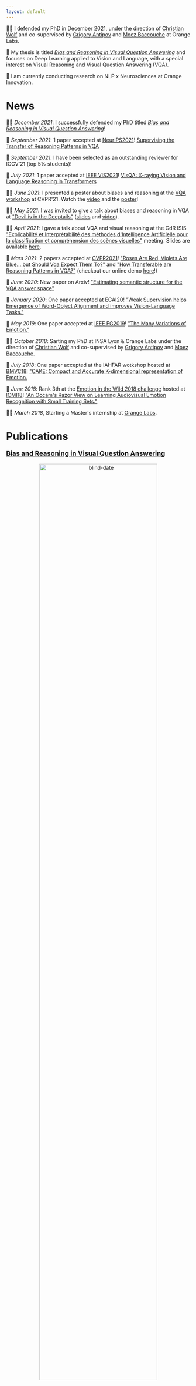 ```yaml
---
layout: default
---
```


👨‍🎓 I defended my PhD in December 2021, under the direction of [Christian Wolf](https://chriswolfvision.github.io/www/) and co-supervised by [Grigory Antipov](https://scholar.google.fr/citations?user=CoOz8K0AAAAJ&hl) and [Moez Baccouche](https://scholar.google.fr/citations?user=olfpe-kAAAAJ&hl) at Orange Labs.

<!---👋 I am a PhD candidate at [INSA Lyon](https://www.insa-lyon.fr/) financed by [Orange Labs](https://www.orange.com/fr/accueil) in the [Imagine team (LIRIS)](https://liris.cnrs.fr/equipe/imagine) under the direction of [Christian Wolf](https://perso.liris.cnrs.fr/christian.wolf/).

My thesis is also co-supervised by [Grigory Antipov](https://scholar.google.fr/citations?user=CoOz8K0AAAAJ&hl) and [Moez Baccouche](https://scholar.google.fr/citations?user=olfpe-kAAAAJ&hl) from Orange Labs.--->

🧠 My thesis is titled [*Bias and Reasoning in Visual Question Answering*](https://tel.archives-ouvertes.fr/tel-03584234v2/document) and focuses on Deep Learning applied to Vision and Language, with a special interest on Visual Reasoning and Visual Question Answering (VQA).

<!---📢 **I am looking for a postdoc in ML. I would enjoy working on shortcut learning and/or reasoning models. Please, feel free to contact me ([CV](cv_kervadec_corentin_06_2021.pdf)).** --->

🍊 I am currently conducting research on NLP x Neurosciences at Orange Innovation.


# News

👨‍🎓 *December 2021*: I successfully defended my PhD titled [*Bias and Reasoning in Visual Question Answering*](https://tel.archives-ouvertes.fr/tel-03584234v2/document)!

📜 *September 2021*: 1 paper accepted at [NeurIPS2021](https://neurips.cc/)! [Supervising the Transfer of Reasoning Patterns in VQA](https://openreview.net/forum?id=kqYiS7HEWfZ)

🥇 *September 2021*: I have been selected as an outstanding reviewer for ICCV'21 (top 5% students)!

📜 *July 2021*: 1 paper accepted at [IEEE VIS2021](http://ieeevis.org/year/2021/welcome)! [VisQA: X-raying Vision and Language Reasoning in Transformers](https://arxiv.org/abs/2104.00926)

👨‍🏫 *June 2021*: I presented a poster about biases and reasoning at the [VQA workshop](https://visualqa.org/workshop.html) at CVPR'21. Watch the [video](https://youtu.be/ABY2InY-RaE) and the [poster](posters/biases_reasoning_vqa.pdf)!

👨‍🏫 *May 2021*: I was invited to give a talk about biases and reasoning in VQA at ["Devil is in the Deeptails"](https://project.inria.fr/ml3ri/dissemination-and-communication/deeptails/) ([slides](https://project.inria.fr/ml3ri/files/2021/06/slides-corentin.pdf) and [video](https://www.youtube.com/watch?v=i8BTiR8rs5Q)).

👨‍🏫 *April 2021*: I gave a talk about VQA and visual reasoning at the GdR ISIS ["Explicabilité et Interprétabilité des méthodes d'Intelligence Artificielle pour la classification et compréhension des scènes visuelles"](http://www.gdr-isis.fr/index.php?page=compte-rendu&idreunion=446) meeting. Slides are available [here](https://github.com/CorentinKervadec/corentinkervadec.github.io/blob/master/slides/GdR_ISIS___Roses_Reasoning__slides_Kervadec_042021.pdf).

📜 *Mars 2021*: 2 papers accepted at [CVPR2021](http://cvpr2021.thecvf.com/)! ["Roses Are Red, Violets Are Blue... but Should Vqa Expect Them To?"](https://arxiv.org/abs/2006.05121) and ["How Transferable are Reasoning Patterns in VQA?"](https://arxiv.org/abs/2104.03656) (checkout our online demo [here](https://reasoningpatterns.github.io/)!)

📜 *June 2020*: New paper on Arxiv! ["Estimating semantic structure for the VQA answer space"](https://arxiv.org/abs/2006.05726)

📜 *January 2020*: One paper accepted at [ECAI20](http://ecai2020.eu/)! ["Weak Supervision helps Emergence of Word-Object Alignment and improves Vision-Language Tasks."](https://arxiv.org/pdf/1912.03063.pdf)

📜 *May 2019*: One paper accepted at [IEEE FG2019](https://fg2019.org/)! ["The Many Variations of Emotion."](https://ieeexplore.ieee.org/stamp/stamp.jsp?tp=&arnumber=8756560)

👨‍🎓 *October 2018*: Sarting my PhD at INSA Lyon & Orange Labs under the direction of [Christian Wolf](https://perso.liris.cnrs.fr/christian.wolf/) and co-supervised by [Grigory Antipov](https://scholar.google.fr/citations?user=CoOz8K0AAAAJ&hl) and [Moez Baccouche](https://scholar.google.fr/citations?user=olfpe-kAAAAJ&hl).

📜 *July 2018*: One paper accepted at the IAHFAR wotkshop hosted at [BMVC18](http://bmvc2018.org/index.html)! ["CAKE: Compact and Accurate K-dimensional representation of Emotion.](http://bmvc2018.org/contents/workshops/iahfar2018/0037.pdf)

🥉 *June 2018*: Rank 3th at the [Emotion in the Wild 2018 challenge](https://sites.google.com/view/emotiw2018) hosted at [ICMI18](https://icmi.acm.org/2018/)! ["An Occam's Razor View on Learning Audiovisual Emotion Recognition with Small Training Sets."](https://dl.acm.org/doi/pdf/10.1145/3242969.3264980)  

👨‍🎓 *March 2018*, Starting a Master's internship at [Orange Labs](https://www.orange.com/fr/accueil).

# Publications
 
<table width="100%" align="center" border="0" cellspacing="0" cellpadding="20">
                  <tbody>     
                    <b><p style="font-size:18px;"><a href="https://tel.archives-ouvertes.fr/tel-03584234v2/document"> Bias and Reasoning in Visual Question Answering</a></p></b>
                    <p align="center"><img src="<thesis/Bias and Reasoning in Visual Question Answering_first.pdf>" alt="blind-date" width="80%">
                     <p>
                            <br>
                            <strong>Corentin Kervadec*</strong>,
                            <br>
                            <em>PhD, INSA Lyon</em>, 2021 &nbsp;
                            <br>
                            <a href="https://tel.archives-ouvertes.fr/tel-03584234v2/document">PDF</a>
                        </p>
                        <p> Despite impressive improvement made by deep learning approaches, VQA models are notorious for their tendency to rely on dataset biases. In thesis, we adress the VQA task through the prism of biases and reasoning, following the <em>motto</em>: evaluate, analyse, and improve.
                        </p>
                  <tbody>     
                    <b><p style="font-size:18px;"><a href="https://openreview.net/forum?id=kqYiS7HEWfZ"> Supervising the Transfer of Reasoning Patterns in VQA</a></p></b>
                    <p align="center"><img src="progqa/fig2_v4.png" alt="blind-date" width="80%">
                     <p>
                            <br>
                            <strong>Corentin Kervadec*</strong>,
                            <a href="http://liris.cnrs.fr/christian.wolf/">Christian Wolf*</a>,
                            <a href="https://scholar.google.fr/citations?user=CoOz8K0AAAAJ&hl">Grigory Antipov</a>,
                            <a href="https://scholar.google.fr/citations?user=olfpe-kAAAAJ&hl">Moez Baccouche</a>,
                            <a href="https://scholar.google.fr/citations?user=KOXeslUAAAAJ&hl">Madiha Nadri</a>,
                            <br>
                            <em>NeurIPS</em>, 2021 &nbsp;
                            <br>
                            <a href="https://openreview.net/pdf?id=kqYiS7HEWfZ">PDF</a>
                            /
                            <a href="https://openreview.net/forum?id=kqYiS7HEWfZ">OpenReview</a>
                        </p>
                        <p>  We propose a method for knowledge transfer in VQA based on a regularization term in our loss function, supervising the sequence of required reasoning operations. We provide a theoretical analysis based on PAC-learning, showing that such program prediction can lead to decreased sample complexity under mild hypotheses.
                        </p>
                 <tbody>     
                    <b><p style="font-size:18px;"><a href="https://arxiv.org/abs/2104.00926"> VisQA: X-raying Vision and Language Reasoning in Transformers</a></p></b>
                    <p align="center"><img src="visqa/visqa.png" alt="blind-date" width="80%">
                     <p>
                            <br>
                            <a href="https://theo-jaunet.github.io/">Theo Jaunet</a>,
                            <strong>Corentin Kervadec</strong>,
                            <a href="https://scholar.google.fr/citations?user=CoOz8K0AAAAJ&hl">Grigory Antipov</a>,
                            <a href="https://scholar.google.fr/citations?user=olfpe-kAAAAJ&hl">Moez Baccouche</a>,
                            <a href="https://romain.vuillemot.net/">Romain Vuillemot</a>,
                            <a href="http://liris.cnrs.fr/christian.wolf/">Christian Wolf</a>
                            <br>
                            <em>IEEE VIS</em>, 2021 &nbsp;
                            <br>
                            <a href="https://arxiv.org/pdf/2104.00926.pdf">PDF</a>
                            /
                            <a href="https://arxiv.org/abs/2104.00926">Arxiv</a>
                            /
                            <a href="https://github.com/Theo-Jaunet/VisQA">Github</a>
                            /
                            <a href="https://visqa.liris.cnrs.fr/">Online Demo!</a>
                        </p>
                        <p>  We introduce VisQA, a visual analytics tool that explores the question of reasoning vs. bias exploitation in Visual Question Answering systems. Try our interactive tool <a href="https://visqa.liris.cnrs.fr/">here</a>!
                        </p>
                <tbody>     
                    <b><p style="font-size:18px;"><a href="https://arxiv.org/abs/2104.03656"> How Transferable are Reasoning Patterns in VQA?</a></p></b>
                    <p align="center"><img src="reasoning_patterns/teaser.png" alt="blind-date" width="90%">
                     <p>
                            <br>
                            <strong>Corentin Kervadec*</strong>,
                            <a href="https://theo-jaunet.github.io/">Theo Jaunet*</a>,
                            <a href="https://scholar.google.fr/citations?user=CoOz8K0AAAAJ&hl">Grigory Antipov</a>,
                            <a href="https://scholar.google.fr/citations?user=olfpe-kAAAAJ&hl">Moez Baccouche</a>,
                            <a href="https://romain.vuillemot.net/">Romain Vuillemot</a>,
                            <a href="http://liris.cnrs.fr/christian.wolf/">Christian Wolf</a>
                            <br>
                            <em>CVPR</em>, 2021 &nbsp;
                            <br>
                            <a href="https://arxiv.org/pdf/2104.03656.pdf">PDF</a>
                            /
                            <a href="https://arxiv.org/abs/2104.03656">Arxiv</a>
                            /
                            <a href="https://youtu.be/fN1m7b6u3-E">Video</a>
                            /
                            <a href="posters/poster_reasoning_v2.pdf">Poster</a>
                            /
                            <a href="https://reasoningpatterns.github.io/">Online Demo!</a>
                        </p>
                        <p>  Noise and uncertainties in visual inputs are the main bottleneck in VQA, preventing successful learning of reasoning capacities. In a deep analysis, we show that oracle models trained on noiseless visual data, tend to depend significantly less on bias exploitation (<a href="https://reasoningpatterns.github.io/">checkout our interactive tool</a>). In this, paper we demonstrate the feasability and the effectiveness of transfering learned reasoning patterns from oracle to real data based models.
                        </p>
                <tbody>     
                    <b><p style="font-size:18px;"><a href="https://128.84.21.199/pdf/2006.05121.pdf"> Roses Are Red, Violets Are Blue... but Should Vqa Expect Them To?</a></p></b>
                    <p align="center"><img src="gqa_ood/teaser-girl-v8.png" alt="blind-date" width="66%">
                     <p>
                            <br>
                            <strong>Corentin Kervadec</strong>,
                            <a href="https://scholar.google.fr/citations?user=CoOz8K0AAAAJ&hl">Grigory Antipov</a>,
                            <a href="https://scholar.google.fr/citations?user=olfpe-kAAAAJ&hl">Moez Baccouche</a>,
                            <a href="http://liris.cnrs.fr/christian.wolf/">Christian Wolf</a>
                            <br>
                            <em>CVPR</em>, 2021 &nbsp;
                            <br>
                            <a href="https://arxiv.org/pdf/2006.05121.pdf">PDF</a>
                            /
                            <a href="https://arxiv.org/abs/2006.05121">arXiv</a>
                            /
                            <a href="https://github.com/gqa-ood/GQA-OOD/tree/master/code">Code</a>
                            /
                            <a href="https://github.com/gqa-ood/GQA-OOD">Benchmark</a>
                            /
                            <a href="https://youtu.be/TAPS715WN7o">Video</a>
                            /
                            <a href="posters/poster_roses_v2.pdf">Poster</a>
                        </p>
                        <p>  We propose <a href="https://github.com/gqa-ood/GQA-OOD">GQA-OOD</a>, a new benchmark to evaluate VQA in out-of-distribution settings by reorganizing the GQA dataset, taylored for each sample (question group), targeting research in bias reduction in VQA.
                        </p>
                <tbody>
                   <b><p style="font-size:18px;"><a href="https://128.84.21.199/pdf/2006.05726.pdf">
                    Estimating semantic structure for the VQA answer space</a></p></b>
                   <p align="center"><img src="semantic_vqa/general.png" alt="blind-date"                                width="66%"></p>
                        <p>
                            <br>
                            <strong>Corentin Kervadec</strong>,
                            <a href="https://scholar.google.fr/citations?user=CoOz8K0AAAAJ&hl">Grigory Antipov</a>,
                            <a href="https://scholar.google.fr/citations?user=olfpe-kAAAAJ&hl">Moez Baccouche</a>,
                            <a href="http://liris.cnrs.fr/christian.wolf/">Christian Wolf</a>
                            <br>
                            <em>Arxiv</em>, 2020 &nbsp;
                            <br>
                            <a href="https://arxiv.org/pdf/2006.05726.pdf">PDF</a>
                            /
                            <a href="https://arxiv.org/abs/2006.05726">arXiv</a>
                        </p>
                        <p>  Semantic loss for VQA adding structure to the VQA answer space estimated from redundancy in annotations, questioning the classification approach to VQA.
                        </p>
                <tbody>
                 <b><p style="font-size:18px;"><a href="http://ecai2020.eu/papers/1241_paper.pdf">
                                Weak Supervision helps Emergence of Word-Object Alignment and improves Vision-Language Tasks</a></p></b>
                 <p align="center"><img src="word_object_alignment/fig_teaser.png" alt="blind-date"
                                        width="66%"></p>
                        <p>
                            <br>
                            <strong>Corentin Kervadec</strong>,
                            <a href="https://scholar.google.fr/citations?user=CoOz8K0AAAAJ&hl">Grigory Antipov</a>,
                            <a href="https://scholar.google.fr/citations?user=olfpe-kAAAAJ&hl">Moez Baccouche</a>,
                            <a href="http://liris.cnrs.fr/christian.wolf/">Christian Wolf</a>
                            <br>
                            <em>ECAI</em>, 2020 &nbsp;
                            <br>
                            <a href="http://ecai2020.eu/papers/1241_paper.pdf">PDF</a>
                            /
                            <a href="https://arxiv.org/abs/1912.03063">arXiv</a>
                            /
                            <a href="https://youtu.be/SW8J0G8AbgY">video</a>
                            /
                            <a href="./bib/KervadecWOA_ECAI_20.txt">bibtex</a>
                        </p>
                        <p>  We introduce a weakly supervised word-object alignment inside BERT-like Vision-Language encoders, allowing to model fine-grained entity relations and improve visual reasoning capabilities.
                        </p>   
                <tbody>
                 <b><p style="font-size:18px;"><a href="https://ieeexplore.ieee.org/stamp/stamp.jsp?tp=&arnumber=8756560&tag=1">
                                The Many Variations of Emotion</a></p></b>
                 <p align="center"><img src="many_variations/many_variations.PNG" alt="blind-date"
                                        width="66%"></p>
                        <p>
                            <br>
                            <a href="https://scholar.google.fr/citations?user=ve7hYuQAAAAJ&">Valentin Vielzeuf</a>,
                            <strong>Corentin Kervadec</strong>,
                            Stéphane Pateux,
                            <a href="https://frederic-jurie.github.io/">Frederic Jurie</a>
                            <br>
                            <em>IEEE FG</em>, 2019 &nbsp;
                            <br>
                            <a href="https://ieeexplore.ieee.org/stamp/stamp.jsp?tp=&arnumber=8756560&tag=1">PDF</a>
                            /
                            <a href="./bib/VielzeufMAny_FG_19.txt">bibtex</a>
                        </p> We present a novel approach for changing facial expression in images by the use of a continuous latent space of emotion.
                        <p>  
                        </p>   
                <tbody>
                 <b><p style="font-size:18px;"><a href="http://bmvc2018.org/contents/workshops/iahfar2018/0037.pdf">
                                CAKE: Compact and Accurate K-dimensional representation of Emotion</a></p></b>
                 <p align="center"><img src="cake/cake_viz.PNG" alt="blind-date"
                                        width="66%"></p>
                        <p>
                            <br>
                            <strong>Corentin Kervadec*</strong>, 
                            <a href="https://scholar.google.fr/citations?user=ve7hYuQAAAAJ&">Valentin Vielzeuf*</a>,
                            Stéphane Pateux,
                            <a href="https://lechervy.users.greyc.fr/">Alexis Lechervy,</a>
                            <a href="https://frederic-jurie.github.io/">Frederic Jurie</a>
                            <br>
                            <em>IAHFAR workshop (BMVC)</em>, 2018 &nbsp;
                            <br>
                            <a href="http://bmvc2018.org/contents/workshops/iahfar2018/0037.pdf">PDF</a>
                            /
                            <a href="https://arxiv.org/abs/1807.11215">arXiv</a>
                            / 
                            <a href="./bib/KervadecCake_IAHFAR_18.txt">bibtex</a>
                        </p> We propose CAKE, a 3-dimensional representation of emotion learned in a multi-domain fashion, achieving accurate emotion recognition on several public datasets
                        <p>  
                        </p>   
                <tbody>
                 <b><p style="font-size:18px;"><a href="https://dl.acm.org/doi/pdf/10.1145/3242969.3264980">
                                An occam's razor view on learning audiovisual emotion recognition with small training sets</a></p></b>
                        <p>
                            <a href="https://scholar.google.fr/citations?user=ve7hYuQAAAAJ&">Valentin Vielzeuf</a>,
                            <strong>Corentin Kervadec</strong>, 
                            Stéphane Pateux,
                            <a href="https://lechervy.users.greyc.fr/">Alexis Lechervy,</a>
                            <a href="https://frederic-jurie.github.io/">Frederic Jurie</a>
                            <br>
                            <em>EmotiW challenge (ICMI)</em>, 2018 &nbsp;
                            <br>
                            <a href="https://dl.acm.org/doi/pdf/10.1145/3242969.3264980">PDF</a>
                            / 
                            <a href="./bib/VielzeufOccam_ICMI_18.txt">bibtex</a>
                        </p>  A light-weight and accurate deep neural model for audiovisual emotion recognition. We ranked 3th at the Emotion in the Wild 2018 challenge.
                        <p>  
                        </p>   
                <tbody>
